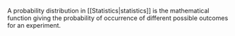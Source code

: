 A probability distribution in [[Statistics|statistics]] is the mathematical function giving the probability of occurrence of different possible outcomes for an experiment.
